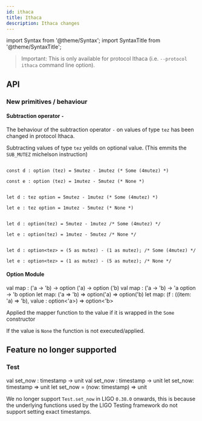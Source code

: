 ```yaml
---
id: ithaca
title: Ithaca
description: Ithaca changes
---
```


import Syntax from '@theme/Syntax';
import SyntaxTitle from '@theme/SyntaxTitle';

> Important: This is only available for protocol Ithaca (i.e. `--protocol ithaca` command line option).

## API

### New primitives / behaviour

#### Subtraction operator `-`

The behaviour of the subtraction operator `-` on values of type `tez` has been changed in protocol Ithaca.

Subtracting values of type `tez` yeilds on optional value. (This emmits the `SUB_MUTEZ` michelson instruction)

<Syntax syntax="pascaligo">

```pascaligo group=b protocol=ithaca

const d : option (tez) = 5mutez - 1mutez (* Some (4mutez) *)

const e : option (tez) = 1mutez - 5mutez (* None *)

```

</Syntax>
<Syntax syntax="cameligo">

```cameligo group=b protocol=ithaca

let d : tez option = 5mutez - 1mutez (* Some (4mutez) *)

let e : tez option = 1mutez - 5mutez (* None *)

```

</Syntax>
<Syntax syntax="reasonligo">

```reasonligo group=b protocol=ithaca

let d : option(tez) = 5mutez - 1mutez /* Some (4mutez) */

let e : option(tez) = 1mutez - 5mutez /* None */

```

</Syntax>
<Syntax syntax="jsligo">

```jsligo group=b protocol=ithaca

let d : option<tez> = (5 as mutez) - (1 as mutez); /* Some (4mutez) */

let e : option<tez> = (1 as mutez) - (5 as mutez); /* None */

```

</Syntax>



#### Option Module

<SyntaxTitle syntax="pascaligo">
val map : ('a -> 'b) -> option ('a) -> option ('b)
</SyntaxTitle>
<SyntaxTitle syntax="cameligo">
val map : ('a -> 'b) -> 'a option -> 'b option
</SyntaxTitle>
<SyntaxTitle syntax="reasonligo">
let map: ('a => 'b) => option('a) => option('b)
</SyntaxTitle>
<SyntaxTitle syntax="jsligo">
let map: (f : ((item: 'a) => 'b), value : option&lt;'a&gt;) => option&lt;'b&gt;
</SyntaxTitle>

Applied the mapper function to the value if it is wrapped in the `Some` constructor

If the value is `None` the function is not executed/applied.


## Feature no longer supported


### Test

<SyntaxTitle syntax="pascaligo">
val set_now : timestamp -> unit
</SyntaxTitle>
<SyntaxTitle syntax="cameligo">
val set_now : timestamp -> unit
</SyntaxTitle>
<SyntaxTitle syntax="reasonligo">
let set_now: timestamp => unit
</SyntaxTitle>
<SyntaxTitle syntax="jsligo">
let set_now = (now: timestamp) => unit
</SyntaxTitle>

We no longer support `Test.set_now` in LIGO `0.38.0` onwards, this is because
the underlying functions used by the LIGO Testing framework do not support 
setting exact timestamps.

